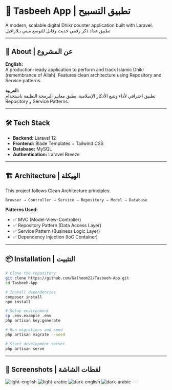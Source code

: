 # 📿 Tasbeeh App | تطبيق التسبيح

A modern, scalable digital Dhikr counter application built with Laravel.  
تطبيق عداد ذكر رقمي حديث وقابل للتوسع مبني بـلارافيل

---

## 🎯 About | عن المشروع

**English:**  
A production-ready application to perform and track Islamic Dhikr (remembrance of Allah). Features clean architecture using Repository and Service patterns.

**العربية:**  
تطبيق احترافي لأداء وتتبع الأذكار الإسلامية. يطبق معايير البرمجة النظيفة باستخدام Repository و Service Patterns.

---

## 🛠️ Tech Stack

-   **Backend:** Laravel 12
-   **Frontend:** Blade Templates + Tailwind CSS
-   **Database:** MySQL
-   **Authentication:** Laravel Breeze

---

## 🏗️ Architecture | الهيكلة

This project follows Clean Architecture principles:

`Browser → Controller → Service → Repository → Model → Database`

**Patterns Used:**

-   ✅ MVC (Model-View-Controller)
-   ✅ Repository Pattern (Data Access Layer)
-   ✅ Service Pattern (Business Logic Layer)
-   ✅ Dependency Injection (IoC Container)

---

## 📦 Installation | التثبيت

```bash
# Clone the repository
git clone https://github.com/Galhoom22/Tasbeeh-App.git
cd Tasbeeh-App

# Install dependencies
composer install
npm install

# Setup environment
cp .env.example .env
php artisan key:generate

# Run migrations and seed
php artisan migrate --seed

# Start development server
php artisan serve
```
---
## 📸 Screenshots | لقطات الشاشة
<img alt="light-english" src="https://github.com/user-attachments/assets/5fe3fc44-790c-43f8-9192-50f6d3cf05f6" />
<img alt="light-arabic" src="https://github.com/user-attachments/assets/a2c57d98-e99e-4806-9a87-a03911bd7e1e" />
<img alt="dark-english" src="https://github.com/user-attachments/assets/6e0f2ad1-d85b-4a9c-8062-f4fa5c457aab" />
<img alt="dark-arabic" src="https://github.com/user-attachments/assets/2e8299b9-5609-4010-84ca-f3d8eeb5e443" />
---
